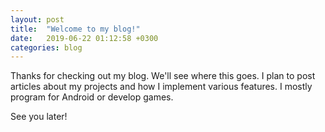 ```yaml
---
layout: post
title:  "Welcome to my blog!"
date:   2019-06-22 01:12:58 +0300
categories: blog
---
```


Thanks for checking out my blog. We'll see where this goes. I plan to post articles about my projects and how I implement various features. I mostly program for Android or develop games.

See you later!